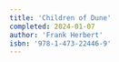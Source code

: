 ```yaml
---
title: 'Children of Dune'
completed: 2024-01-07
author: 'Frank Herbert'
isbn: '978-1-473-22446-9'
---
```

